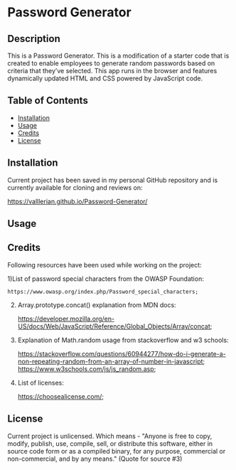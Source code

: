 # Password Generator

## Description

This is a Password Generator.
This is a modification of a starter code that is created to enable employees to generate random passwords based on criteria that they’ve selected.
This app runs in the browser and features dynamically updated HTML and CSS powered by JavaScript code.


## Table of Contents
- [Installation](#installation)
- [Usage](#usage)
- [Credits](#credits)
- [License](#license)

## Installation
Current project has been saved in my personal GitHub repository and is currently available for cloning and reviews on:

https://valllerian.github.io/Password-Generator/

## Usage


## Credits
Following resources  have been used while working on the project:

1)List of password special characters from the OWASP Foundation: 

    https://www.owasp.org/index.php/Password_special_characters;

2) Array.prototype.concat() explanation from MDN docs:

    https://developer.mozilla.org/en-US/docs/Web/JavaScript/Reference/Global_Objects/Array/concat;


3) Explanation of Math.random usage from stackoverflow and w3 schools:

    https://stackoverflow.com/questions/60944277/how-do-i-generate-a-non-repeating-random-from-an-array-of-number-in-javascript;
    https://www.w3schools.com/js/js_random.asp;

4) List of licenses:

    https://choosealicense.com/;



## License
Current project is unlicensed. Which means - "Anyone is free to copy, modify, publish, use, compile, sell, or
distribute this software, either in source code form or as a compiled
binary, for any purpose, commercial or non-commercial, and by any
means." (Quote for source #3)

